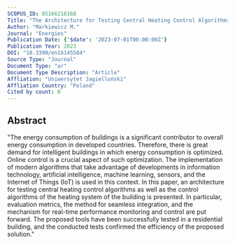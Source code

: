 ```yaml
---
SCOPUS_ID: 85166216168
Title: "The Architecture for Testing Central Heating Control Algorithms with Feedback from Wireless Temperature Sensors"
Author: "Markiewicz M."
Journal: "Energies"
Publication Date: {'$date': '2023-07-01T00:00:00Z'}
Publication Year: 2023
DOI: "10.3390/en16145584"
Source Type: "Journal"
Document Type: "ar"
Document Type Description: "Article"
Affliation: "Uniwersytet Jagielloński"
Affliation Country: "Poland"
Cited by count: 0
---
```


## Abstract
"The energy consumption of buildings is a significant contributor to overall energy consumption in developed countries. Therefore, there is great demand for intelligent buildings in which energy consumption is optimized. Online control is a crucial aspect of such optimization. The implementation of modern algorithms that take advantage of developments in information technology, artificial intelligence, machine learning, sensors, and the Internet of Things (IoT) is used in this context. In this paper, an architecture for testing central heating control algorithms as well as the control algorithms of the heating system of the building is presented. In particular, evaluation metrics, the method for seamless integration, and the mechanism for real-time performance monitoring and control are put forward. The proposed tools have been successfully tested in a residential building, and the conducted tests confirmed the efficiency of the proposed solution."
